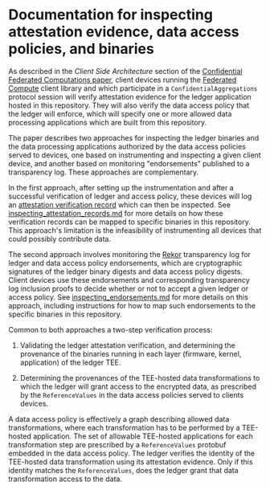 # Documentation for inspecting attestation evidence, data access policies, and binaries

As described in the *Client Side Architecture* section of the [Confidential
Federated Computations paper](https://arxiv.org/abs/2404.10764), client devices
running the [Federated
Compute](https://github.com/google-parfait/federated-compute) client library and
which participate in a `ConfidentialAggregations` protocol session will verify
attestation evidence for the ledger application hosted in this repository. They
will also verify the data access policy that the ledger will enforce, which will
specify one or more allowed data processing applications which are built from
this repository.

The paper describes two approaches for inspecting the ledger binaries and the
data processing applications authorized by the data access policies served to
devices, one based on instrumenting and inspecting a given client device, and
another based on monitoring "endorsements" published to a transparency log.
These approaches are complementary.

In the first approach, after setting up the instrumentation and after a
successful verification of ledger and access policy, these devices will log an
[attestation verification
record](https://github.com/google-parfait/federated-compute/blob/main/fcp/protos/confidentialcompute/verification_record.proto)
which can then be inspected. See
[inspecting_attestation_records.md](inspecting_attestation_records.md)
for more details on how these verification records can be mapped to specific
binaries in this repository. This approach's limitation is the infeasibility of
instrumenting all devices that could possibly contribute data.

The second approach involves monitoring the
[Rekor](https://docs.sigstore.dev/logging/overview/) transparency log for ledger
and data access policy endorsements, which are cryptographic signatures of the
ledger binary digests and data access policy digests. Client devices use these
endorsements and corresponding transparency log inclusion proofs to decide
whether or not to accept a given ledger or access policy. See
[inspecting_endorsements.md](inspecting_endorsements.md) for more
details on this approach, including instructions for how to map such
endorsements to the specific binaries in this repository.

Common to both approaches a two-step verification process:

1.  Validating the ledger attestation verification, and determining the
    provenance of the binaries running in each layer (firmware, kernel,
    application) of the ledger TEE.

2.  Determining the provenances of the TEE-hosted data transformations to which
    the ledger will grant access to the encrypted data, as prescribed by the
    `ReferenceValues` in the data access policies served to clients devices.

A data access policy is effectively a graph describing allowed data
transformations, where each transformation has to be performed by a TEE-hosted
application. The set of allowable TEE-hosted applications for each
transformation step are prescribed by a `ReferenceValues` protobuf embedded in
the data access policy. The ledger verifies the identity of the TEE-hosted data
transformation using its attestation evidence. Only if this identity matches the
`ReferenceValues`, does the ledger grant that data transformation access to the
data.
